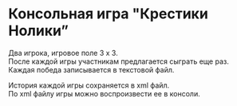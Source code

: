 # Консольная игра "Крестики Нолики”

Два игрока, игровое поле 3 x 3.   
После каждой игры участникам предлагается сыграть еще раз.  
Каждая победа записывается в текстовой файл.


История каждой игры сохраняется в xml файл.   
По xml файлу игры можно воспроизвести ее в консоли.

